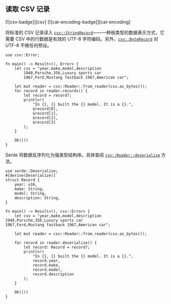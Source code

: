## 读取 CSV 记录

<!--
> [encoding/csv/read.md](https://github.com/rust-lang-nursery/rust-cookbook/blob/master/src/encoding/csv/read.md)
> <br />
> commit b61c8e588ad8445de36cd5f28e99232b5f858a41 - 2020.06.01
-->

[![csv-badge]][csv] [![cat-encoding-badge]][cat-encoding]

将标准的 CSV 记录读入 [`csv::StringRecord`]——一种弱类型的数据表示方式，它需要 CSV 中的行数据是有效的 UTF-8 字符编码。另外，[`csv::ByteRecord`] 对 UTF-8 不做任何预设。

```rust,edition2018
use csv::Error;

fn main() -> Result<(), Error> {
    let csv = "year,make,model,description
		1948,Porsche,356,Luxury sports car
		1967,Ford,Mustang fastback 1967,American car";

    let mut reader = csv::Reader::from_reader(csv.as_bytes());
    for record in reader.records() {
        let record = record?;
        println!(
            "In {}, {} built the {} model. It is a {}.",
            &record[0],
            &record[1],
            &record[2],
            &record[3]
        );
    }

    Ok(())
}
```

Serde 将数据反序列化为强类型结构体。具体查阅 [`csv::Reader::deserialize`] 方法。

```rust,edition2018
use serde::Deserialize;
#[derive(Deserialize)]
struct Record {
    year: u16,
    make: String,
    model: String,
    description: String,
}

fn main() -> Result<(), csv::Error> {
    let csv = "year,make,model,description
1948,Porsche,356,Luxury sports car
1967,Ford,Mustang fastback 1967,American car";

    let mut reader = csv::Reader::from_reader(csv.as_bytes());

    for record in reader.deserialize() {
        let record: Record = record?;
        println!(
            "In {}, {} built the {} model. It is a {}.",
            record.year,
            record.make,
            record.model,
            record.description
        );
    }

    Ok(())
}
```

[`csv::ByteRecord`]: https://docs.rs/csv/*/csv/struct.ByteRecord.html
[`csv::Reader::deserialize`]: https://docs.rs/csv/*/csv/struct.Reader.html#method.deserialize
[`csv::StringRecord`]: https://docs.rs/csv/*/csv/struct.StringRecord.html
